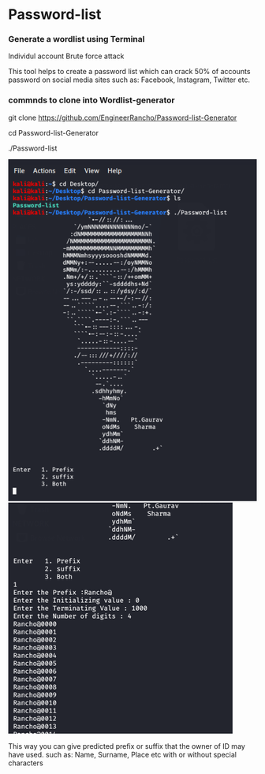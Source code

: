 # Password-list
### Generate a wordlist using Terminal
Individul account Brute force attack

This tool helps to create a password list which can crack 50% of accounts password on social media sites such as: Facebook, Instagram, Twitter etc.

### commnds to clone into Wordlist-generator

git clone https://github.com/EngineerRancho/Password-list-Generator

cd Password-list-Generator

./Password-list

![](Images/Screenshot%201.png) 
![](Images/Screenshot%202.png)

This way you can give predicted prefix or suffix that the owner of ID may have used. such as: Name, Surname, Place etc with or without special characters
